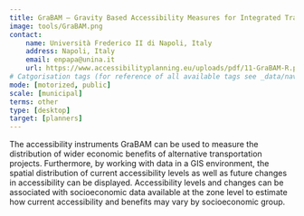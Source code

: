```yaml
---
title: GraBAM – Gravity Based Accessibility Measures for Integrated Transport-Land Use Planning 
image: tools/GraBAM.png
contact:
    name: Università Frederico II di Napoli, Italy 
    address: Napoli, Italy
    email: enpapa@unina.it
    url: https://www.accessibilityplanning.eu/uploads/pdf/11-GraBAM-R.pdf 
# Catgorisation tags (for reference of all available tags see _data/navigation_tools.yml file):
mode: [motorized, public]
scale: [municipal]
terms: other
type: [desktop]
target: [planners]
---
```


The accessibility instruments GraBAM can be used to measure the distribution of wider economic benefits of alternative transportation projects. Furthermore, by working with data in a GIS environment, the spatial distribution of current accessibility levels as well as future changes in accessibility can be displayed. Accessibility levels and changes can be associated with socioeconomic data available at the zone level to estimate how current accessibility and benefits may vary by socioeconomic group.